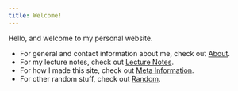 ```yaml
---
title: Welcome!
---
```

Hello, and welcome to my personal website.

* For general and contact information about me, check out [About](content/About.md).
* For my lecture notes, check out [Lecture Notes](content/Lecture%20Notes/Lecture%20Notes.md).
* For how I made this site, check out [Meta Information](content/Meta%20Information/Meta%20Information.md).
* For other random stuff, check out [Random](content/Random/Random.md).


